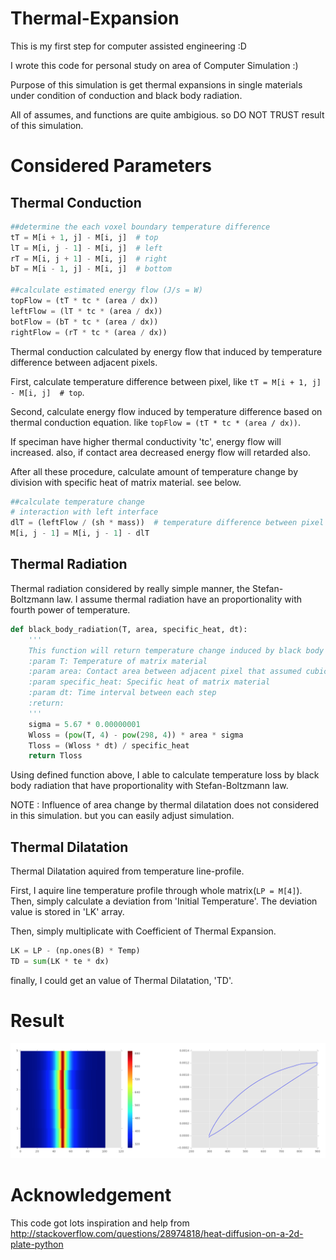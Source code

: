 # Thermal-Expansion
This is my first step for computer assisted engineering :D 

I wrote this code for personal study on area of Computer Simulation :)

Purpose of this simulation is get thermal expansions in single materials under condition of conduction and black body radiation.

All of assumes, and functions are quite ambigious. so DO NOT TRUST result of this simulation.

# Considered Parameters
## Thermal Conduction
```python
##determine the each voxel boundary temperature difference
tT = M[i + 1, j] - M[i, j]  # top
lT = M[i, j - 1] - M[i, j]  # left
rT = M[i, j + 1] - M[i, j]  # right
bT = M[i - 1, j] - M[i, j]  # bottom

##calculate estimated energy flow (J/s = W)
topFlow = (tT * tc * (area / dx))
leftFlow = (lT * tc * (area / dx))
botFlow = (bT * tc * (area / dx))
rightFlow = (rT * tc * (area / dx))
```
Thermal conduction calculated by energy flow that induced by temperature difference between adjacent pixels.

First, calculate temperature difference between pixel, like `tT = M[i + 1, j] - M[i, j]  # top`.

Second, calculate energy flow induced by temperature difference based on thermal conduction equation. like `topFlow = (tT * tc * (area / dx))`.

If speciman have higher thermal conductivity 'tc', energy flow will increased. also, if contact area decreased energy flow will retarded also.

After all these procedure, calculate amount of temperature change by division with specific heat of matrix material. see below.

```python
##calculate temperature change
# interaction with left interface
dlT = (leftFlow / (sh * mass))  # temperature difference between pixel
M[i, j - 1] = M[i, j - 1] - dlT
```
## Thermal Radiation
Thermal radiation considered by really simple manner, the Stefan-Boltzmann law. I assume thermal radiation have an proportionality with fourth power of temperature.

```python
def black_body_radiation(T, area, specific_heat, dt):
    '''
    This function will return temperature change induced by black body radiation.
    :param T: Temperature of matrix material 
    :param area: Contact area between adjacent pixel that assumed cubic shape. so pow(dx,2) could be area.
    :param specific_heat: Specific heat of matrix material
    :param dt: Time interval between each step
    :return: 
    '''
    sigma = 5.67 * 0.00000001
    Wloss = (pow(T, 4) - pow(298, 4)) * area * sigma
    Tloss = (Wloss * dt) / specific_heat
    return Tloss
```
Using defined function above, I able to calculate temperature loss by black body radiation that have proportionality with Stefan-Boltzmann law. 

NOTE : Influence of area change by thermal dilatation does not considered in this simulation. but you can easily adjust simulation.

## Thermal Dilatation
Thermal Dilatation aquired from temperature line-profile.

First, I aquire line temperature profile through whole matrix(`LP = M[4]`). Then, simply calculate a deviation from 'Initial Temperature'. The deviation value is stored in 'LK' array. 

Then, simply multiplicate with Coefficient of Thermal Expansion.


```python
LK = LP - (np.ones(B) * Temp)
TD = sum(LK * te * dx)
```

finally, I could get an value of Thermal Dilatation, 'TD'.

# Result
![result demonstration](/result_sim.png?raw=true "Optional Title")

# Acknowledgement
This code got lots inspiration and help from http://stackoverflow.com/questions/28974818/heat-diffusion-on-a-2d-plate-python
